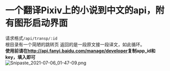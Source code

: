 # 一个翻译Pixiv上的小说到中文的api，附有图形启动界面  
请求格式`/api/transp/:id`  
根目录有一个简陋的跳转页
返回的是一段原文接一段译文，如此循环。  
**使用前请在<http://api.fanyi.baidu.com/manage/developer>复制app_id和key，填入即可**  
<img src="http://pic.yupoo.com/zhufn/58e9dd2f/7521273f.png" alt="Snipaste_2021-07-06_01-47-09.png">